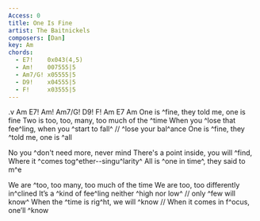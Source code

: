 ```yaml
---
Access: 0
title: One Is Fine
artist: The Baitnickels
composers: [Dan]
key: Am
chords:
  - E7!    0x043(4,5)
  - Am!    007555|5
  - Am7/G! x05555|5
  - D9!    x04555|5
  - F!     x03555|5
---
```

.v Am E7! Am! Am7/G! D9! F! Am E7 Am
One is ^fine, they told me, one is fine
Two is too, too, many, too much of the ^time 
When you ^lose that fee^ling, when you ^start to fall^     // ^lose your bal^ance
One is ^fine, they ^told me, one is ^all 

No you ^don't need more, never mind
There's a point inside, you will ^find,
Where it ^comes tog^ether--singu^larity^
All is ^one in time^, they said to m^e

We are ^too, too many, too much of the time
We are too, too differently in^clined
It’s a ^kind of fee^ling neither ^high nor low^    // only ^few will know^
When the ^time is rig^ht, we will ^know            // When it comes in f^ocus, one’ll ^know 

